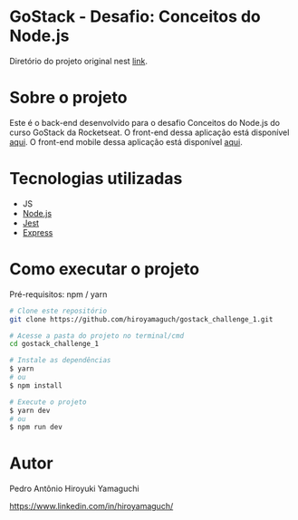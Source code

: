 # GoStack - Desafio: Conceitos do Node.js
Diretório do projeto original nest [link](https://github.com/rocketseat-education/bootcamp-gostack-desafios/tree/master/desafio-conceitos-nodejs).

# Sobre o projeto
Este é o back-end desenvolvido para o desafio Conceitos do Node.js do curso GoStack da Rocketseat. O front-end dessa aplicação está disponível [aqui](https://github.com/hiroyamaguch/gostack_challenge_2). O front-end mobile dessa aplicação está disponível [aqui](https://github.com/hiroyamaguch/gostack_challenge_3).

# Tecnologias utilizadas
- JS
- [Node.js](https://nodejs.org/en/)
- [Jest](https://jestjs.io/pt-BR/)
- [Express](https://expressjs.com/pt-br/)

# Como executar o projeto
Pré-requisitos: npm / yarn

```bash
# Clone este repositório
git clone https://github.com/hiroyamaguch/gostack_challenge_1.git

# Acesse a pasta do projeto no terminal/cmd
cd gostack_challenge_1

# Instale as dependências
$ yarn
# ou
$ npm install

# Execute o projeto
$ yarn dev
# ou
$ npm run dev
```

# Autor

Pedro Antônio Hiroyuki Yamaguchi

https://www.linkedin.com/in/hiroyamaguch/

